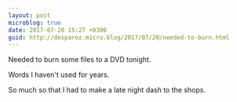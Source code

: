 ```yaml
---
layout: post
microblog: true
date: 2017-07-20 15:27 +0300
guid: http://desparoz.micro.blog/2017/07/20/needed-to-burn.html
---
```

Needed to burn some files to a DVD tonight.

Words I haven't used for years.

So much so that I had to make a late night dash to the shops.
